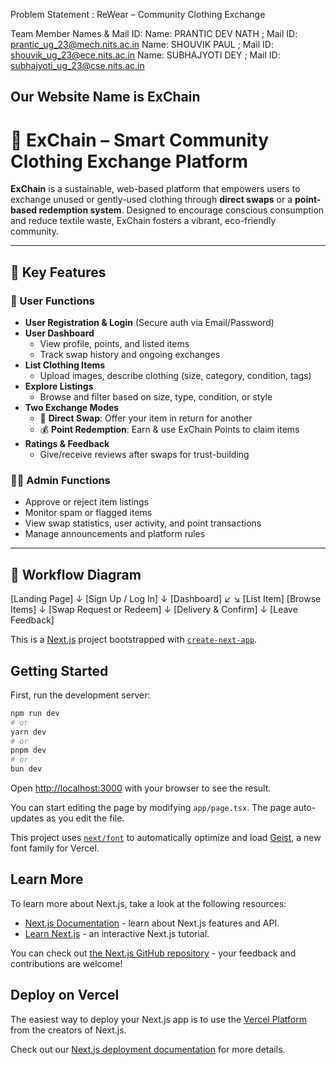Problem Statement : ReWear – Community Clothing Exchange


Team Member Names & Mail ID:
Name: PRANTIC DEV NATH  ;  Mail ID: prantic_ug_23@mech.nits.ac.in
Name: SHOUVIK PAUL	    ;  Mail ID: shouvik_ug_23@ece.nits.ac.in
Name: SUBHAJYOTI DEY	;  Mail ID: subhajyoti_ug_23@cse.nits.ac.in

## Our Website Name is ExChain

# 👕 ExChain – Smart Community Clothing Exchange Platform

**ExChain** is a sustainable, web-based platform that empowers users to exchange unused or gently-used clothing through **direct swaps** or a **point-based redemption system**. Designed to encourage conscious consumption and reduce textile waste, ExChain fosters a vibrant, eco-friendly community.

---

## 🌟 Key Features

### 👤 User Functions
- **User Registration & Login** (Secure auth via Email/Password)
- **User Dashboard**
  - View profile, points, and listed items
  - Track swap history and ongoing exchanges
- **List Clothing Items**
  - Upload images, describe clothing (size, category, condition, tags)
- **Explore Listings**
  - Browse and filter based on size, type, condition, or style
- **Two Exchange Modes**
  - 🔁 **Direct Swap**: Offer your item in return for another
  - 💰 **Point Redemption**: Earn & use ExChain Points to claim items
- **Ratings & Feedback**
  - Give/receive reviews after swaps for trust-building

### 🧑‍💼 Admin Functions
- Approve or reject item listings
- Monitor spam or flagged items
- View swap statistics, user activity, and point transactions
- Manage announcements and platform rules

---

## 🔄 Workflow Diagram

[Landing Page]
       ↓
[Sign Up / Log In]
       ↓
    [Dashboard]
     ↙      ↘
[List Item] [Browse Items]
                  ↓
 [Swap Request or Redeem]
                  ↓
       [Delivery & Confirm]
                  ↓
         [Leave Feedback]






This is a [Next.js](https://nextjs.org) project bootstrapped with [`create-next-app`](https://nextjs.org/docs/app/api-reference/cli/create-next-app).

## Getting Started

First, run the development server:

```bash
npm run dev
# or
yarn dev
# or
pnpm dev
# or
bun dev
```

Open [http://localhost:3000](http://localhost:3000) with your browser to see the result.

You can start editing the page by modifying `app/page.tsx`. The page auto-updates as you edit the file.

This project uses [`next/font`](https://nextjs.org/docs/app/building-your-application/optimizing/fonts) to automatically optimize and load [Geist](https://vercel.com/font), a new font family for Vercel.

## Learn More

To learn more about Next.js, take a look at the following resources:

- [Next.js Documentation](https://nextjs.org/docs) - learn about Next.js features and API.
- [Learn Next.js](https://nextjs.org/learn) - an interactive Next.js tutorial.

You can check out [the Next.js GitHub repository](https://github.com/vercel/next.js) - your feedback and contributions are welcome!

## Deploy on Vercel

The easiest way to deploy your Next.js app is to use the [Vercel Platform](https://vercel.com/new?utm_medium=default-template&filter=next.js&utm_source=create-next-app&utm_campaign=create-next-app-readme) from the creators of Next.js.

Check out our [Next.js deployment documentation](https://nextjs.org/docs/app/building-your-application/deploying) for more details.
